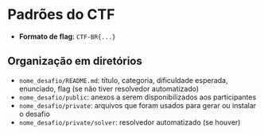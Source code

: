 # Padrões do CTF
 
 * **Formato de flag**: `CTF-BR{...}`

## Organização em diretórios

 * `nome_desafio/README.md`: título, categoria, dificuldade esperada, enunciado, flag (se não tiver resolvedor automatizado)
 * `nome_desafio/public`: anexos a serem disponibilizados aos participantes
 * `nome_desafio/private`: arquivos que foram usados para gerar ou instalar o desafio
 * `nome_desafio/private/solver`: resolvedor automatizado (se houver)
